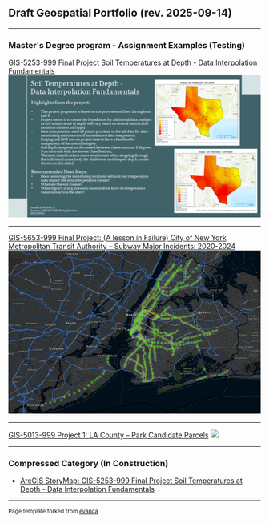 ## Draft Geospatial Portfolio (rev. 2025-09-14)

---

### Master's Degree program - Assignment Examples (Testing) 

[GIS-5253-999 Final Project Soil Temperatures at Depth -
Data Interpolation Fundamentals](/soil_temp.html)
<img src="images/MeloneD_Final_Presentation_Slide.png?raw=true"/>

---

[GIS-5653-999 Final Project: (A lesson in Failure)
City of New York Metropolitan Transit Authority –
Subway Major Incidents: 2020-2024](/city_of_ny_mta.html)
<img src="images/Picture1.png?raw=true"/>

---
[GIS-5013-999 Project 1: 
LA County – Park Candidate Parcels](/project1a.html)
<img src="images/Layout.jpg?raw=true"/>

---

### Compressed Category (In Construction)

- [ArcGIS StoryMap: GIS-5253-999 Final Project Soil Temperatures at Depth -
Data Interpolation Fundamentals]([http://example.com/](https://storymaps.arcgis.com/stories/0490b4716ce74fffbf43b2cfd46c97f6))

---
<p style="font-size:11px">Page template forked from <a href="https://github.com/evanca/quick-portfolio">evanca</a></p>
<!-- Remove above link if you don't want to attibute -->
